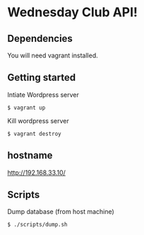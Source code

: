 # Wednesday Club API!

## Dependencies

You will need vagrant installed.

## Getting started

Intiate Wordpress server
```shell
$ vagrant up
```

Kill wordpress server
```shell
$ vagrant destroy
```

## hostname
http://192.168.33.10/

## Scripts

Dump database (from host machine)
```shell
$ ./scripts/dump.sh
```

